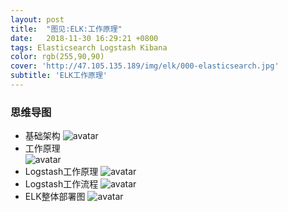 ```yaml
---
layout: post
title:  "图见:ELK:工作原理"
date:   2018-11-30 16:29:21 +0800
tags: Elasticsearch Logstash Kibana
color: rgb(255,90,90)
cover: 'http://47.105.135.189/img/elk/000-elasticsearch.jpg'
subtitle: 'ELK工作原理'
---
```


### 思维导图
 + 基础架构
![avatar](http://47.105.135.189/img/elk/001-ELK架构.png)  
 + 工作原理  
![avatar](http://47.105.135.189/img/elk/002-ELK工作原理.png)
 + Logstash工作原理
 ![avatar](http://47.105.135.189/img/elk/003-Logstash工作原理.png)
  + Logstash工作流程
 ![avatar](http://47.105.135.189/img/elk/004-Logstash工作流程.png)
  + ELK整体部署图
 ![avatar](http://47.105.135.189/img/elk/005-ELK整体部署图.png)
